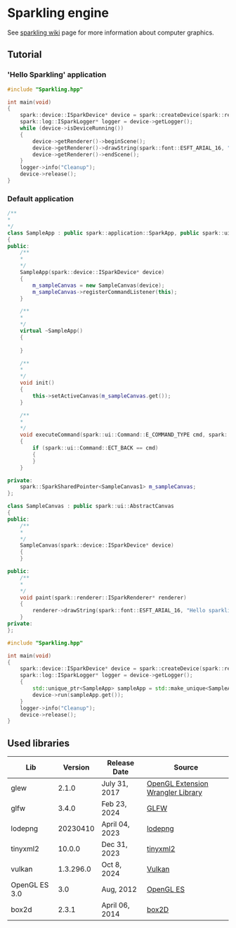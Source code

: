 # Sparkling engine

See [sparkling wiki](https://github.com/tschuebel/libsparkling/wiki) page for more information about computer graphics.

## Tutorial

### 'Hello Sparkling' application

```cpp
#include "Sparkling.hpp"

int main(void)
{
    spark::device::ISparkDevice* device = spark::createDevice(spark::renderer::ERE_OGLFLES2);
    spark::log::ISparkLogger* logger = device->getLogger();
    while (device->isDeviceRunning())
    {
        device->getRenderer()->beginScene();
        device->getRenderer()->drawString(spark::font::ESFT_ARIAL_16, "Hello sparkling", spark::drawing::Color(0, 255, 0, 0), 300, 30);
        device->getRenderer()->endScene();
    }
    logger->info("Cleanup");
    device->release();
}
```

### Default application

```cpp
/**
*
*/
class SampleApp : public spark::application::SparkApp, public spark::ui::ISparkCommandListener
{
public:
    /**
    *
    */
    SampleApp(spark::device::ISparkDevice* device)
    {
        m_sampleCanvas = new SampleCanvas(device);
        m_sampleCanvas->registerCommandListener(this);
    }

    /**
    *
    */
    virtual ~SampleApp()
    {
     
    }

    /**
    *
    */
    void init()
    {
        this->setActiveCanvas(m_sampleCanvas.get());
    }

    /**
    *
    */
    void executeCommand(spark::ui::Command::E_COMMAND_TYPE cmd, spark::ui::AbstractCanvas* canvas)
    {
        if (spark::ui::Command::ECT_BACK == cmd)
        {
        }
    }

private:
    spark::SparkSharedPointer<SampleCanvas1> m_sampleCanvas;
};

class SampleCanvas : public spark::ui::AbstractCanvas
{
public:
    /**
    * 
    */ 
    SampleCanvas(spark::device::ISparkDevice* device)
    {  
    }

public:
    /**
    *
    */
    void paint(spark::renderer::ISparkRenderer* renderer)
    {  
        renderer->drawString(spark::font::ESFT_ARIAL_16, "Hello sparkling", spark::drawing::Color(0, 255, 0, 0), 300, 30);
    }
private:
};

#include "Sparkling.hpp"

int main(void)
{
    spark::device::ISparkDevice* device = spark::createDevice(spark::renderer::ERE_OGLFLES2);
    spark::log::ISparkLogger* logger = device->getLogger();
    {
        std::unique_ptr<SampleApp> sampleApp = std::make_unique<SampleApp>(device);
        device->run(sampleApp.get());
    }
    logger->info("Cleanup");
    device->release();
}
```

## Used libraries

|Lib|Version|Release Date|Source|
|---|---|---|---|
|glew|2.1.0 |July 31, 2017|[OpenGL Extension Wrangler Library](https://glew.sourceforge.net/)|
|glfw|3.4.0 |Feb 23, 2024|[GLFW](https://www.glfw.org/download.html)|
|lodepng|20230410|April 04, 2023|[lodepng](https://lodev.org/lodepng/)|
|tinyxml2|10.0.0|Dec 31, 2023|[tinyxml2](https://github.com/leethomason/tinyxml2)|
|vulkan|1.3.296.0|Oct 8, 2024|[Vulkan](https://de.wikipedia.org/wiki/Vulkan_(API))|
|OpenGL ES 3.0|3.0|Aug, 2012|[OpenGL ES](https://en.wikipedia.org/wiki/OpenGL_ES)|
|box2d|2.3.1|April 06, 2014|[box2D](https://box2d.org/)|
